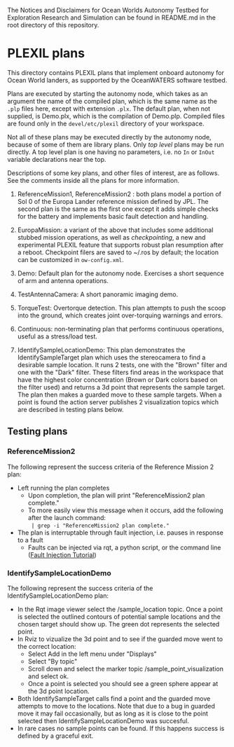 The Notices and Disclaimers for Ocean Worlds Autonomy Testbed for Exploration
Research and Simulation can be found in README.md in the root directory of
this repository.

PLEXIL plans
============

This directory contains PLEXIL plans that implement onboard autonomy for Ocean
World landers, as supported by the OceanWATERS software testbed.

Plans are executed by starting the autonomy node, which takes as an argument the
name of the compiled plan, which is the same name as the `.plp` files here,
except with extension `.plx`.  The default plan, when not supplied, is Demo.plx,
which is the compilation of Demo.plp.  Compiled files are found only in the
`devel/etc/plexil` directory of your workspace.

Not all of these plans may be executed directly by the autonomy node, because of
some of them are library plans.  Only _top level_ plans may be run directly.  A
top level plan is one having no parameters, i.e. no `In` or `InOut` variable
declarations near the top.

Descriptions of some key plans, and other files of interest, are as follows.
See the comments inside all the plans for more information.

1. ReferenceMission1, ReferenceMission2 : both plans model a portion of Sol 0 of
   the Europa Lander reference mission defined by JPL.  The second plan is the
   same as the first one except it adds simple checks for the battery and
   implements basic fault detection and handling.

2. EuropaMission: a variant of the above that includes some additional stubbed
   mission operations, as well as _checkpointing_, a new and experimental PLEXIL
   feature that supports robust plan resumption after a reboot.  Checkpoint
   filers are saved to ~/.ros by default; the location can be customized in
   `ow-config.xml`.

3. Demo: Default plan for the autonomy node.  Exercises a short sequence of arm
   and antenna operations.

4. TestAntennaCamera: A short panoramic imaging demo.

5. TorqueTest: Overtorque detection.  This plan attempts to push the scoop into
   the ground, which creates joint over-torquing warnings and errors.

6. Continuous: non-terminating plan that performs continuous operations, useful
   as a stress/load test.

7. IdentifySampleLocationDemo: This plan demonstrates the IdentifySampleTarget plan
   which uses the stereocamera to find a desirable sample location. It runs 2 tests,
   one with the "Brown" filter and one with the "Dark" filter. These filters find areas
   in the workspace that have the highest color concentration (Brown or Dark colors 
   based on the filter used) and returns a 3d point that represents the sample target.
   The plan then makes a guarded move to these sample targets. When a point is found 
   the action server publishes 2 visualization topics which are described in testing plans
   below.

Testing plans
-------------

### ReferenceMission2 ###

The following represent the success criteria of the Reference Mission 2 plan: 
- Left running the plan completes
	- Upon completion, the plan will print "ReferenceMission2 plan 
	complete."
	- To more easily view this message when it occurs, add the following
 	after the launch command:<br/>
	` | grep -i "ReferenceMission2 plan complete."`
- The plan is interruptable through fault injection, i.e. pauses in 
response to a fault
	- Faults can be injected via rqt, a python script, or the command line
 ([Fault Injection Tutorial](https://github.com/nasa/ow_simulator/blob/master/ow_faults/README.md))


### IdentifySampleLocationDemo ###

The following represent the success criteria of the IdentifySampleLocationDemo plan: 
- In the Rqt image viewer select the /sample_location topic. Once a point is selected
  the outlined contours of potential sample locations and the chosen target should show up.
  The green dot represents the selected point.
- In Rviz to vizualize the 3d point and to see if the guarded move went to the correct location:
  - Select Add in the left menu under "Displays"
  - Select "By topic"
  - Scroll down and select the marker topic /sample_point_visualization and select ok.
  - Once a point is selected you should see a green sphere appear at the 3d point location.
- Both IdentifySampleTarget calls find a point and the guarded move attempts to move to 
  the locations. Note that due to a bug in guarded move it may fail occasionally, but as long as
  it is close to the point selected then IdentifySampleLocationDemo was succesful.
- In rare cases no sample points can be found. If this happens success is defined by a graceful exit.






